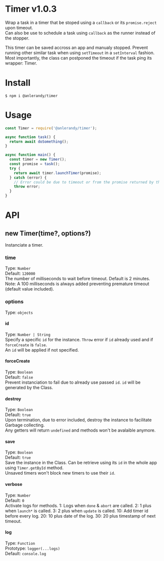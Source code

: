 # Timer v1.0.3

Wrap a task in a timer that be stoped using a `callback` or its `promise.reject` upon timeout.  
Can also be use to schedule a task using `callback` as the runner instead of the stopper.

This timer can be saved accross an app and manualy stopped. Prevent running other similar task when using `setTimeout` in a `setInterval` fashion.  
Most importantly, the class can postponed the timeout if the task ping its wrapper: Timer.

# Install

`$ npm i @anlerandy/timer`

# Usage

```javascript
const Timer = require('@anlerandy/timer');

async function task() {
  return await doSomething();
}

async function main() {
  const timer = new Timer();
  const promise = task();
  try {
    return await timer.launchTimer(promise);
  } catch (error) {
    // Error could be due to timeout or from the promise returned by the task.
    throw error;
  }
}
```

# API

## **new Timer(time?, options?)**

Instanciate a timer.

### **time**

Type: `Number`  
Default: `120000`  
The number of milliseconds to wait before timeout. Default is 2 minutes.  
Note: A 100 milliseconds is always added preventing premature timeout (default value included).

### **options**

Type: `objects`

#### id

Type: `Number | String`  
Specify a specific `id` for the instance. `Throw` error if `id` already used and if `forceCreate` is `false`.  
An `id` will be applied if not specified.

#### forceCreate

Type: `Boolean`  
Default: `false`  
Prevent instanciation to fail due to already use passed `id`. `id` will be generated by the Class.

#### destroy

Type: `Boolean`  
Default: `true`  
Upon termination, due to error included, destroy the instance to facilitate Garbage collecting.  
Any getters will return `undefined` and methods won't be avalaible anymore.

#### save

Type: `Boolean`  
Default: `true`  
Save the instance in the Class. Can be retrieve using its `id` in the whole app using `Timer.getById` method.  
Unsaved timers won't block new timers to use their `id`.

#### verbose

Type: `Number`  
Default: `0`  
Activate logs for methods.
1: Logs when `done` & `abort` are called.
2: 1 plus when `launch*` is called.
3: 2 plus when `update` is called.
10: Add timer id before every log.
20: 10 plus date of the log.
30: 20 plus timestamp of next timeout.

#### log

Type: `Function`  
Prototype: `logger(...logs)`  
Default: `console.log`
